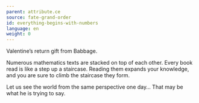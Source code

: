 ```yaml
---
parent: attribute.ce
source: fate-grand-order
id: everything-begins-with-numbers
language: en
weight: 0
---
```


Valentine’s return gift from Babbage.

Numerous mathematics texts are stacked on top of each other. Every book read is like a step up a staircase. Reading them expands your knowledge, and you are sure to climb the staircase they form.

Let us see the world from the same perspective one day…
That may be what he is trying to say.
